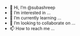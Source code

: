 - 👋 Hi, I’m @subashreep
- 👀 I’m interested in ...
- 🌱 I’m currently learning ...
- 💞️ I’m looking to collaborate on ...
- 📫 How to reach me ...

<!---
subashreep/subashreep is a ✨ special ✨ repository because its `README.md` (this file) appears on your GitHub profile.
You can click the Preview link to take a look at your changes.
--->
